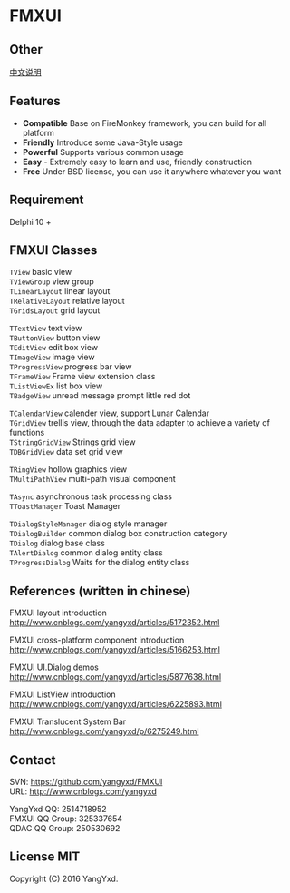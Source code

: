 FMXUI
==========

## Other
[中文说明](ReadMe.txt)  

## Features
  - **Compatible** Base on FireMonkey framework, you can build for all platform
  - **Friendly** Introduce some Java-Style usage
  - **Powerful** Supports various common usage
  - **Easy** - Extremely easy to learn and use, friendly construction
  - **Free** Under BSD license, you can use it anywhere whatever you want

## Requirement
  Delphi 10 +

## FMXUI Classes

  `TView` basic view  
  `TViewGroup` view group  
  `TLinearLayout` linear layout  
  `TRelativeLayout` relative layout  
  `TGridsLayout` grid layout  
    
  `TTextView` text view  
  `TButtonView` button view  
  `TEditView` edit box view  
  `TImageView` image view  
  `TProgressView` progress bar view  
  `TFrameView` Frame view extension class  
  `TListViewEx` list box view  
  `TBadgeView` unread message prompt little red dot  
  
  `TCalendarView` calender view, support Lunar Calendar  
  `TGridView` trellis view, through the data adapter to achieve a variety of functions  
  `TStringGridView` Strings grid view  
  `TDBGridView` data set grid view  
    
  `TRingView` hollow graphics view  
  `TMultiPathView` multi-path visual component  
    
  `TAsync` asynchronous task processing class  
  `TToastManager` Toast Manager  
    
  `TDialogStyleManager` dialog style manager  
  `TDialogBuilder` common dialog box construction category  
  `TDialog` dialog base class  
  `TAlertDialog` common dialog entity class  
  `TProgressDialog` Waits for the dialog entity class  
  
## References (written in chinese)

  FMXUI layout introduction   
  http://www.cnblogs.com/yangyxd/articles/5172352.html  
    
  FMXUI cross-platform component introduction  
  http://www.cnblogs.com/yangyxd/articles/5166253.html  
    
  FMXUI UI.Dialog demos  
  http://www.cnblogs.com/yangyxd/articles/5877638.html  
    
  FMXUI ListView introduction  
  http://www.cnblogs.com/yangyxd/articles/6225893.html  
    
  FMXUI Translucent System Bar  
  http://www.cnblogs.com/yangyxd/p/6275249.html  
  
## Contact
  SVN: https://github.com/yangyxd/FMXUI  
  URL: http://www.cnblogs.com/yangyxd  
    
  YangYxd QQ: 2514718952   
  FMXUI QQ Group: 325337654  
  QDAC QQ Group: 250530692  

## License MIT

  Copyright (C) 2016 YangYxd.
